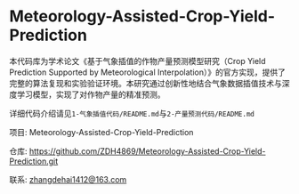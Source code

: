 # Meteorology-Assisted-Crop-Yield-Prediction
本代码库为学术论文《基于气象插值的作物产量预测模型研究（Crop Yield Prediction Supported by Meteorological Interpolation）》的官方实现，提供了完整的算法复现和实验验证环境。本研究通过创新性地结合气象数据插值技术与深度学习模型，实现了对作物产量的精准预测。

详细代码介绍请见`1-气象插值代码/README.md`与`2-产量预测代码/README.md`

项目: Meteorology-Assisted-Crop-Yield-Prediction 

仓库: https://github.com/ZDH4869/Meteorology-Assisted-Crop-Yield-Prediction.git 

联系: zhangdehai1412@163.com 
